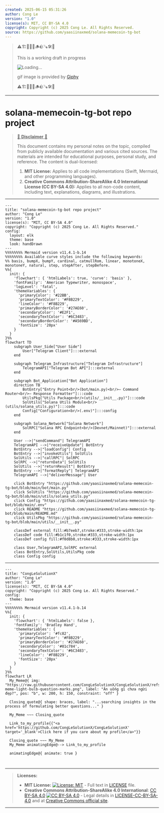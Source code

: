 ```yaml
---
created: 2025-06-15 05:31:26
author: Cong Le
version: "1.0"
license(s): MIT, CC BY-SA 4.0
copyright: Copyright (c) 2025 Cong Le. All Rights Reserved.
source: https://github.com/yaasiinaxmed/solana-memecoin-tg-bot
---
```



> ⚠️🏗️🚧🦺🧱🪵🪨🪚🛠️👷
> 
> This is a working draft in progress
> 
> ![Loading...](https://media3.giphy.com/media/v1.Y2lkPTc5MGI3NjExb2U4aHJnYzZ4dHUyZ2g0a25ja21oM3UxNGo4b3AwNjFqd3VoM2Q3byZlcD12MV9pbnRlcm5hbF9naWZfYnlfaWQmY3Q9Zw/10zxDv7Hv5RF9C/giphy.gif)
>
> gif image is provided by [Giphy](https://giphy.com)
> 
> ⚠️🏗️🚧🦺🧱🪵🪨🪚🛠️👷


----


# solana-memecoin-tg-bot repo project
> <ins>📢 **Disclaimer** 🚨</ins>
>
> This document contains my personal notes on the topic,
> compiled from publicly available documentation and various cited sources.
> The materials are intended for educational purposes, personal study, and reference.
> The content is dual-licensed:
> 1. **MIT License:** Applies to all code implementations (Swift, Mermaid, and other programming languages).
> 2. **Creative Commons Attribution-ShareAlike 4.0 International License (CC BY-SA 4.0):** Applies to all non-code content, including text, explanations, diagrams, and illustrations.
---


```mermaid
---
title: "solana-memecoin-tg-bot repo project"
author: "Cong Le"
version: "1.0"
license(s): "MIT, CC BY-SA 4.0"
copyright: "Copyright (c) 2025 Cong Le. All Rights Reserved."
config:
  layout: elk
  theme: base
  look: handDrawn
---
%%%%%%%% Mermaid version v11.4.1-b.14
%%%%%%%% Available curve styles include the following keywords:
%% basis, bumpX, bumpY, cardinal, catmullRom, linear, monotoneX, monotoneY, natural, step, stepAfter, stepBefore.
%%{
  init: {
    'flowchart': { 'htmlLabels': true, 'curve': 'basis' },
    'fontFamily': 'American Typewriter, monospace',
    'logLevel': 'fatal',
    'themeVariables': {
      'primaryColor': '#22BB',
      'primaryTextColor': '#F8B229',
      'lineColor': '#F8B229',
      'primaryBorderColor': '#27AE60',
      'secondaryColor': '#E2F1',
      'secondaryTextColor': '#6C3483',
      'secondaryBorderColor': '#A569BD',
      'fontSize': '20px'
    }
  }
}%%
flowchart TD
    subgraph User_Side["User Side"]
        User["Telegram Client"]:::external
    end

    subgraph Telegram_Infrastructure["Telegram Infrastructure"]
        TelegramAPI["Telegram Bot API"]:::external
    end

    subgraph Bot_Application["Bot Application"]
    direction TB
        BotEntry["Entry Point<br/>(bot/main.py)<br/>– Command Router<br/>– Response Formatter"]:::code
        UtilsPkg["Utils Package<br/>(utils/__init__.py)"]:::code
        SolUtils["Solana Utils Module<br/>(utils/solana_utils.py)"]:::code
        Config["Configuration<br/>(.env)"]:::config
    end

    subgraph Solana_Network["Solana Network"]
        SolRPC["Solana RPC Endpoint<br/>(Devnet/Mainnet)"]:::external
    end

    User -->|"sendCommand"| TelegramAPI
    TelegramAPI -->|"receiveUpdate"| BotEntry
    BotEntry -->|"loadConfig"| Config
    BotEntry -->|"invokeUtils"| SolUtils
    SolUtils -->|"callRPC"| SolRPC
    SolRPC -->|"returnData"| SolUtils
    SolUtils -->|"returnResult"| BotEntry
    BotEntry -->|"formatReply"| TelegramAPI
    TelegramAPI -->|"deliverMessage"| User

    click BotEntry "https://github.com/yaasiinaxmed/solana-memecoin-tg-bot/blob/main/bot/main.py"
    click SolUtils "https://github.com/yaasiinaxmed/solana-memecoin-tg-bot/blob/main/utils/solana_utils.py"
    click Config "https://github.com/yaasiinaxmed/solana-memecoin-tg-bot/blob/main/.env"
    click README "https://github.com/yaasiinaxmed/solana-memecoin-tg-bot/blob/main/README.md"
    click UtilsPkg "https://github.com/yaasiinaxmed/solana-memecoin-tg-bot/blob/main/utils/__init__.py"

    classDef external fill:#b7eeb7,stroke:#333,stroke-width:1px
    classDef code fill:#b1c1f0,stroke:#333,stroke-width:1px
    classDef config fill:#f0d8b0,stroke:#333,stroke-width:1px

    class User,TelegramAPI,SolRPC external
    class BotEntry,SolUtils,UtilsPkg code
    class Config config

```

-----


<!-- 
```mermaid
%% Current Mermaid version
info
```  -->


```mermaid
---
title: "CongLeSolutionX"
author: "Cong Le"
version: "1.0"
license(s): "MIT, CC BY-SA 4.0"
copyright: "Copyright (c) 2025 Cong Le. All Rights Reserved."
config:
  theme: base
---
%%%%%%%% Mermaid version v11.4.1-b.14
%%{
  init: {
    'flowchart': { 'htmlLabels': false },
    'fontFamily': 'Bradley Hand',
    'themeVariables': {
      'primaryColor': '#fc82',
      'primaryTextColor': '#F8B229',
      'primaryBorderColor': '#27AE60',
      'secondaryColor': '#81c784',
      'secondaryTextColor': '#6C3483',
      'lineColor': '#F8B229',
      'fontSize': '20px'
    }
  }
}%%
flowchart LR
  My_Meme@{ img: "https://raw.githubusercontent.com/CongLeSolutionX/CongLeSolutionX/refs/heads/main/assets/images/My-meme-light-bulb-question-marks.png", label: "Ăn uống gì chưa ngừi đẹp?", pos: "b", w: 200, h: 150, constraint: "off" }

  Closing_quote@{ shape: braces, label: "...searching insights in the process of formulating better questions..." }
    
  My_Meme ~~~ Closing_quote
    
  Link_to_my_profile{{"<a href='https://github.com/CongLeSolutionX/CongLeSolutionX' target='_blank'>Click here if you care about my profile</a>"}}

  Closing_quote ~~~ My_Meme
  My_Meme animatingEdge@--> Link_to_my_profile
  
  animatingEdge@{ animate: true }



```

---
>**Licenses:**
>
>- **MIT License:**  [![License: MIT](https://img.shields.io/badge/License-MIT-yellow.svg)](LICENSE) - Full text in [LICENSE](LICENSE) file.
>- **Creative Commons Attribution-ShareAlike 4.0 International**: [CC BY-SA 4.0](https://creativecommons.org/licenses/by-sa/4.0/) [![CC BY-SA 4.0](https://licensebuttons.net/l/by-sa/4.0/88x31.png)](https://creativecommons.org/licenses/by-sa/4.0/) - Legal details in [LICENSE-CC-BY-SA-4.0](THE_PAST/LICENSE-CC-BY-SA-4.0) and at [Creative Commons official site](https://creativecommons.org/licenses/by-sa/4.0/).
>
---